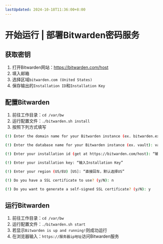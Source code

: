 ```yaml
---
lastUpdated: 2024-10-18T11:36:00+8:00
---
```


# 开始运行 | 部署Bitwarden密码服务

## 获取密钥

1. 打开Bitwarden网站：<https://bitwarden.com/host>
2. 填入邮箱
3. 选择区域```bitwarden.com (United States)```
4. 保存输出的```Installation ID```和```Installation Key```

## 配置Bitwarden

1. 前往工作目录：```cd /var/bw```
2. 运行配置文件：```./bitwarden.sh install```
3. 按照下列方式填写

```bash
(!) Enter the domain name for your Bitwarden instance (ex. bitwarden.example.com): “直接回车，默认”

(!) Enter the database name for your Bitwarden instance (ex. vault): vault

(!) Enter your installation id (get at https://bitwarden.com/host): “输入Installation ID”

(!) Enter your installation key: “输入Installation Key”

(!) Enter your region (US/EU) [US]: “直接回车，默认选择US”

(!) Do you have a SSL certificate to use? (y/N): n

(!) Do you want to generate a self-signed SSL certificate? (y/N): y
```

## 运行Bitwarden

1. 前往工作目录：```cd /var/bw```
2. 运行配置文件：```./bitwarden.sh start```
3. 若显示```Bitwarden is up and running!```则成功运行
4. 在浏览器输入：```https://服务器ip地址```访问Bitwarden服务